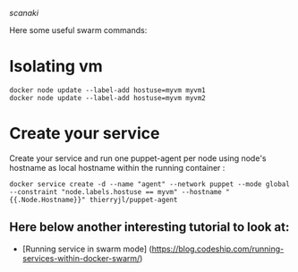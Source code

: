 *scanaki*

Here some useful swarm commands:

# Isolating vm
    docker node update --label-add hostuse=myvm myvm1
    docker node update --label-add hostuse=myvm myvm2

# Create your service
Create your service and run one puppet-agent per node using node's hostname as local hostname within the running container : 

    docker service create -d --name "agent" --network puppet --mode global --constraint "node.labels.hostuse == myvm" --hostname "{{.Node.Hostname}}" thierryjl/puppet-agent

## Here below another interesting tutorial to look at: 
* [Running service in swarm mode] (https://blog.codeship.com/running-services-within-docker-swarm/)
